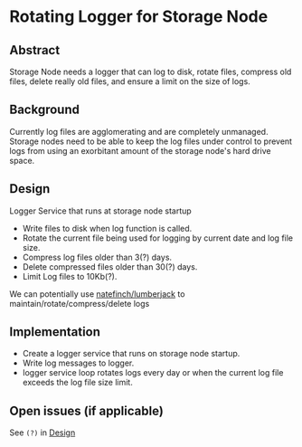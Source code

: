 # Rotating Logger for Storage Node

## Abstract

Storage Node needs a logger that can log to disk, rotate files, compress old files, delete really old files, and ensure a limit on the size of logs.

## Background

Currently log files are agglomerating and are completely unmanaged. Storage nodes need to be able to keep the log files under control to prevent logs from using an exorbitant amount of the storage node's hard drive space.

## Design

Logger Service that runs at storage node startup
* Write files to disk when log function is called.
* Rotate the current file being used for logging by current date and log file size.
* Compress log files older than 3(?) days.
* Delete compressed files older than 30(?) days.
* Limit Log files to 10Kb(?).

We can potentially use [natefinch/lumberjack](https://github.com/natefinch/lumberjack) to maintain/rotate/compress/delete logs

## Implementation

* Create a logger service that runs on storage node startup.
* Write log messages to logger.
* logger service loop rotates logs every day or when the current log file exceeds the log file size limit.

## Open issues (if applicable)

See `(?)` in [Design](##Design)